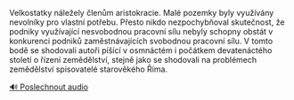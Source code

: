 
Velkostatky náležely členům aristokracie. Malé pozemky byly využívány nevolníky pro vlastní potřebu. Přesto nikdo nezpochybňoval skutečnost, že podniky využívající nesvobodnou pracovní sílu nebyly schopny obstát v konkurenci podniků zaměstnávajících svobodnou pracovní sílu. V tomto bodě se shodovali autoři píšící v osmnáctém i počátkem devatenáctého století o řízení zemědělství, stejně jako se shodovali na problémech zemědělství spisovatelé starověkého Říma.

[🔊 Poslechnout audio](/data/7-paragraphs/audio/chapter_115/para_004-Velkostatky-nleely-lenm-aristokracie-Mal-poz.mp3)
